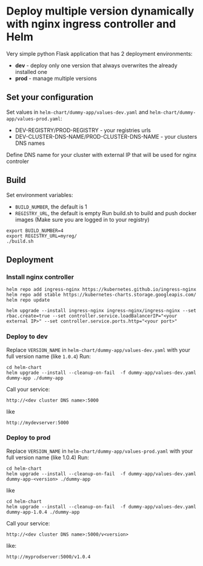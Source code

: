 # Deploy multiple version dynamically with nginx ingress controller and Helm

Very simple python Flask application that has 2 deployment environments:

- **dev** - deploy only one version that always overwrites the already installed one
- **prod** - manage multiple versions

## Set your configuration
Set values in `helm-chart/dummy-app/values-dev.yaml` and `helm-chart/dummy-app/values-prod.yaml`:

- DEV-REGISTRY/PROD-REGISTRY - your registries urls
- DEV-CLUSTER-DNS-NAME/PROD-CLUSTER-DNS-NAME - your clusters DNS names

Define DNS name for your cluster with external IP that will be used for nginx controler

## Build
Set environment variables:

- `BUILD_NUMBER`, the default is 1
- `REGISTRY_URL`, the default is empty
Run build.sh to build and push docker images
(Make sure you are logged in to your registry)

```
export BUILD_NUMBER=4
export REGISTRY_URL=myreg/
./build.sh
```

## Deployment

### Install nginx controller

```
helm repo add ingress-nginx https://kubernetes.github.io/ingress-nginx
helm repo add stable https://kubernetes-charts.storage.googleapis.com/
helm repo update

helm upgrade --install ingress-nginx ingress-nginx/ingress-nginx --set rbac.create=true --set controller.service.loadBalancerIP="<your external IP>" --set controller.service.ports.http="<your port>"
```

### Deploy to dev

Replace `VERSION_NAME` in `helm-chart/dummy-app/values-dev.yaml` with your full version name (like `1.0.4`)
Run:
```
cd helm-chart
helm upgrade --install --cleanup-on-fail  -f dummy-app/values-dev.yaml dummy-app ./dummy-app
```

Call your service:
```
http://<dev cluster DNS name>:5000
```
like
```
http://mydevserver:5000
```

### Deploy to prod
Replace `VERSION_NAME` in `helm-chart/dummy-app/values-prod.yaml` with your full version name (like 1.0.4)
Run:
```
cd helm-chart
helm upgrade --install --cleanup-on-fail  -f dummy-app/values-dev.yaml dummy-app-<version> ./dummy-app
```
like
```
cd helm-chart
helm upgrade --install --cleanup-on-fail  -f dummy-app/values-dev.yaml dummy-app-1.0.4 ./dummy-app
```

Call your service:
```
http://<dev cluster DNS name>:5000/v<version>
```
like:
```
http://myprodserver:5000/v1.0.4
```
